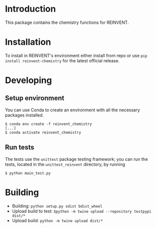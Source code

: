 # Introduction
This package contains the chemistry functions for REINVENT.

# Installation
To install in REINVENT's environment either install from repo or use `pip install reinvent-chemistry` for the latest
official release.

# Developing
## Setup environment
You can use Conda to create an environment with all the necessary packages installed.

```
$ conda env create -f reinvent_chemistry
[...]
$ conda activate reinvent_chemistry
```

## Run tests
The tests use the `unittest` package testing framework; you can run the tests, located in the 
`unittest_reinvent` directory, by running

```
$ python main_test.py
```

# Building
- Building: `python setup.py sdist bdist_wheel`
- Upload build to test: `$python -m twine upload --repository testpypi dist/*`
- Upload build: `python -m twine upload dist/*`